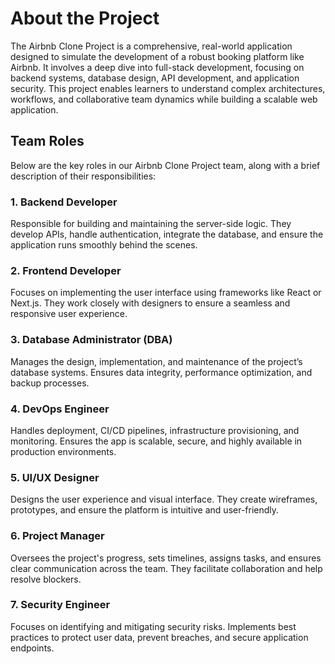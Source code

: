 # About the Project
The Airbnb Clone Project is a comprehensive, real-world application designed to simulate the development of a robust booking platform like Airbnb. 
It involves a deep dive into full-stack development, focusing on backend systems, database design, API development, and application security. 
This project enables learners to understand complex architectures, workflows, and collaborative team dynamics while building a scalable web application.

##  Team Roles

Below are the key roles in our Airbnb Clone Project team, along with a brief description of their responsibilities:

### 1. Backend Developer
Responsible for building and maintaining the server-side logic. They develop APIs, handle authentication, integrate the database, and ensure the application runs smoothly behind the scenes.

### 2. Frontend Developer
Focuses on implementing the user interface using frameworks like React or Next.js. They work closely with designers to ensure a seamless and responsive user experience.

### 3. Database Administrator (DBA)
Manages the design, implementation, and maintenance of the project’s database systems. Ensures data integrity, performance optimization, and backup processes.

### 4. DevOps Engineer
Handles deployment, CI/CD pipelines, infrastructure provisioning, and monitoring. Ensures the app is scalable, secure, and highly available in production environments.

### 5. UI/UX Designer
Designs the user experience and visual interface. They create wireframes, prototypes, and ensure the platform is intuitive and user-friendly.

### 6. Project Manager
Oversees the project's progress, sets timelines, assigns tasks, and ensures clear communication across the team. They facilitate collaboration and help resolve blockers.

### 7. Security Engineer
Focuses on identifying and mitigating security risks. Implements best practices to protect user data, prevent breaches, and secure application endpoints.
